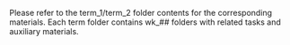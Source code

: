 Please refer to the term_1/term_2 folder contents for the corresponding materials. Each term folder contains wk_## folders with related tasks and auxiliary materials.